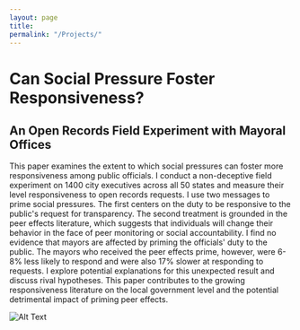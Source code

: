 ```yaml
---
layout: page
title: 
permalink: "/Projects/"
---
```


# Can Social Pressure Foster Responsiveness? 
## An Open Records Field Experiment with Mayoral Offices

  
This paper examines the extent to which social pressures can foster more responsiveness among public officials. I conduct a non-deceptive field experiment on 1400 city executives across all 50 states and measure their level responsiveness to open records requests. I use two messages to prime social pressures. The first centers on the duty to be responsive to the public's request for transparency. The second treatment is grounded in the peer effects literature, which suggests that individuals will change their behavior in the face of peer monitoring or social accountability. I find no evidence that mayors are affected by priming the officials' duty to the public. The mayors who received the peer effects prime, however, were 6-8% less likely to respond and were also 17% slower at responding to requests. I explore potential explanations for this unexpected result and discuss rival hypotheses. This paper contributes to the growing responsiveness literature on the local government level and the potential detrimental impact of priming peer effects.


![Alt Text](https://bryantjmoy.github.io/assets/SocialPressureMayors.gif)

